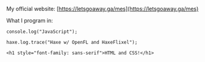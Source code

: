 My official website: [https://letsgoaway.ga/mes](https://letsgoaway.ga/mes)

What I program in:

`console.log("JavaScript");`

`haxe.log.trace("Haxe w/ OpenFL and HaxeFlixel");`

`<h1 style="font-family: sans-serif">HTML and CSS!</h1>`
